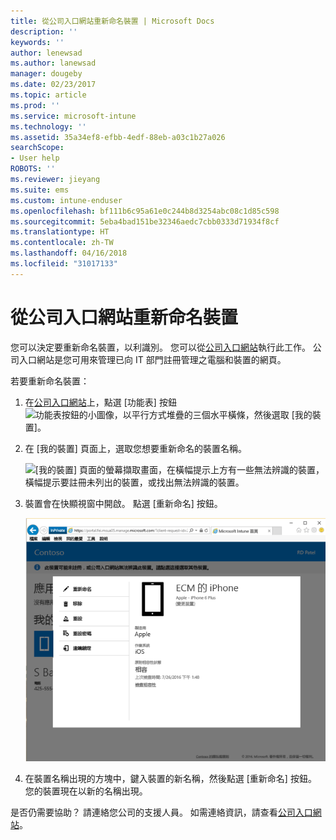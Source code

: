 ```yaml
---
title: 從公司入口網站重新命名裝置 | Microsoft Docs
description: ''
keywords: ''
author: lenewsad
ms.author: lanewsad
manager: dougeby
ms.date: 02/23/2017
ms.topic: article
ms.prod: ''
ms.service: microsoft-intune
ms.technology: ''
ms.assetid: 35a34ef8-efbb-4edf-88eb-a03c1b27a026
searchScope:
- User help
ROBOTS: ''
ms.reviewer: jieyang
ms.suite: ems
ms.custom: intune-enduser
ms.openlocfilehash: bf111b6c95a61e0c244b8d3254abc08c1d85c598
ms.sourcegitcommit: 5eba4bad151be32346aedc7cbb0333d71934f8cf
ms.translationtype: HT
ms.contentlocale: zh-TW
ms.lasthandoff: 04/16/2018
ms.locfileid: "31017133"
---
```

# <a name="rename-your-device-from-the-company-portal-website"></a>從公司入口網站重新命名裝置

您可以決定要重新命名裝置，以利識別。 您可以從[公司入口網站](https://portal.manage.microsoft.com#HelpDeskDialog)執行此工作。 公司入口網站是您可用來管理已向 IT 部門註冊管理之電腦和裝置的網頁。

若要重新命名裝置：

1. 在[公司入口網站](https://portal.manage.microsoft.com#HelpDeskDialog)上，點選 [功能表] 按鈕![功能表按鈕的小圖像，以平行方式堆疊的三個水平橫條](/Intune/whats-new/media/CP_hamburger_menu.png)，然後選取 [我的裝置]。

2. 在 [我的裝置] 頁面上，選取您想要重新命名的裝置名稱。

   ![[我的裝置] 頁面的螢幕擷取畫面，在橫幅提示上方有一些無法辨識的裝置，橫幅提示要註冊未列出的裝置，或找出無法辨識的裝置。](./media/macOS_enroll_002_tap_here_banner.png)

3. 裝置會在快顯視窗中開啟。 點選 [重新命名] 按鈕。

   ![公司入口網站上所選裝置的所有選項，包括重新命名、移除、重設裝置、重設密碼，以及遠端鎖定。 ](./media/iwp-screen-with-all-options.png)

4. 在裝置名稱出現的方塊中，鍵入裝置的新名稱，然後點選 [重新命名] 按鈕。 您的裝置現在以新的名稱出現。

是否仍需要協助？ 請連絡您公司的支援人員。 如需連絡資訊，請查看[公司入口網站](https://portal.manage.microsoft.com#HelpDeskDialog)。
